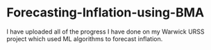 # Forecasting-Inflation-using-BMA
I have uploaded all of the progress I have done on my Warwick URSS project which used ML algorithms to forecast inflation.
